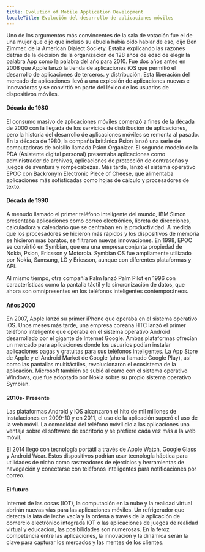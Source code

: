 ```yaml
---
title: Evolution of Mobile Application Development
localeTitle: Evolución del desarrollo de aplicaciones móviles
---
```

Uno de los argumentos más convincentes de la sala de votación fue el de una mujer que dijo que incluso su abuela había oído hablar de eso, dijo Ben Zimmer, de la American Dialect Society. Estaba explicando las razones detrás de la decisión de la organización de 128 años de edad de elegir la palabra App como la palabra del año para 2010. Fue dos años antes en 2008 que Apple lanzó la tienda de aplicaciones iOS que permitió el desarrollo de aplicaciones de terceros. y distribución. Esta liberación del mercado de aplicaciones llevó a una explosión de aplicaciones nuevas e innovadoras y se convirtió en parte del léxico de los usuarios de dispositivos móviles.

#### Década de 1980

El consumo masivo de aplicaciones móviles comenzó a fines de la década de 2000 con la llegada de los servicios de distribución de aplicaciones, pero la historia del desarrollo de aplicaciones móviles se remonta al pasado. En la década de 1980, la compañía británica Psion lanzó una serie de computadoras de bolsillo llamada Psion Organizer. El segundo modelo de la PDA (Asistente digital personal) presentaba aplicaciones como administrador de archivos, aplicaciones de protección de contraseñas y juegos de aventura y rompecabezas. Más tarde, lanzó el sistema operativo EPOC con Backronym Electronic Piece of Cheese, que alimentaba aplicaciones más sofisticadas como hojas de cálculo y procesadores de texto.

#### Década de 1990

A menudo llamado el primer teléfono inteligente del mundo, IBM Simon presentaba aplicaciones como correo electrónico, libreta de direcciones, calculadora y calendario que se centraban en la productividad. A medida que los procesadores se hicieron más rápidos y los dispositivos de memoria se hicieron más baratos, se filtraron nuevas innovaciones. En 1998, EPOC se convirtió en Symbian, que era una empresa conjunta propiedad de Nokia, Psion, Ericsson y Motorola. Symbian OS fue ampliamente utilizado por Nokia, Samsung, LG y Ericsson, aunque con diferentes plataformas y API.

Al mismo tiempo, otra compañía Palm lanzó Palm Pilot en 1996 con características como la pantalla táctil y la sincronización de datos, que ahora son omnipresentes en los teléfonos inteligentes contemporáneos.

#### Años 2000

En 2007, Apple lanzó su primer iPhone que operaba en el sistema operativo iOS. Unos meses más tarde, una empresa coreana HTC lanzó el primer teléfono inteligente que operaba en el sistema operativo Android desarrollado por el gigante de Internet Google. Ambas plataformas ofrecían un mercado para aplicaciones donde los usuarios podían instalar aplicaciones pagas y gratuitas para sus teléfonos inteligentes. La App Store de Apple y el Android Market de Google (ahora llamado Google Play), así como las pantallas multitáctiles, revolucionaron el ecosistema de la aplicación. Microsoft también se subió al carro con el sistema operativo Windows, que fue adoptado por Nokia sobre su propio sistema operativo Symbian.

#### 2010s- Presente

Las plataformas Android y iOS alcanzaron el hito de mil millones de instalaciones en 2009-10 y en 2011, el uso de la aplicación superó el uso de la web móvil. La comodidad del teléfono móvil dio a las aplicaciones una ventaja sobre el software de escritorio y se prefiere cada vez más a la web móvil.

El 2014 llegó con tecnología portátil a través de Apple Watch, Google Glass y Android Wear. Estos dispositivos podrían usar tecnología háptica para utilidades de nicho como rastreadores de ejercicios y herramientas de navegación y conectarse con teléfonos inteligentes para notificaciones por correo.

#### El futuro

Internet de las cosas (IOT), la computación en la nube y la realidad virtual abrirán nuevas vías para las aplicaciones móviles. Un refrigerador que detecta la lata de leche vacía y la ordena a través de la aplicación de comercio electrónico integrada IOT o las aplicaciones de juegos de realidad virtual y educación, las posibilidades son numerosas. En la feroz competencia entre las aplicaciones, la innovación y la dinámica serán la clave para capturar los mercados y las mentes de los clientes.